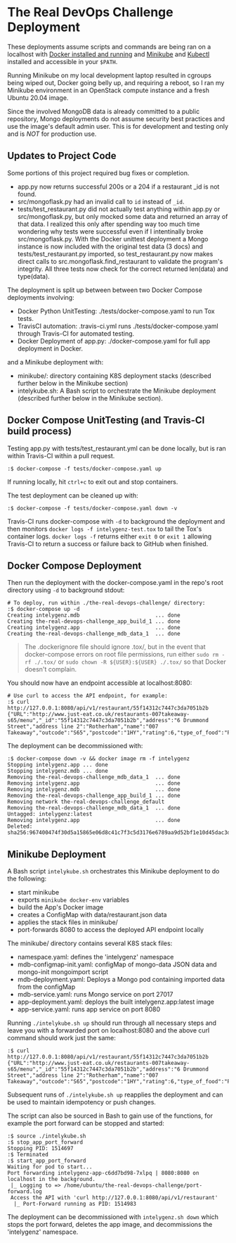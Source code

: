 # The Real DevOps Challenge Deployment

These deployments assume scripts and commands are being ran on a localhost with [Docker installed and running](https://docs.docker.com/engine/install/) and [Minikube](https://v1-18.docs.kubernetes.io/docs/tasks/tools/install-minikube/) and [Kubectl](https://v1-18.docs.kubernetes.io/docs/tasks/tools/install-kubectl/) installed and accessible in your `$PATH`.

Running Minikube on my local development laptop resulted in cgroups being wiped out, Docker going belly up, and requiring a reboot, so I ran my Minikube environment in an OpenStack compute instance and a fresh Ubuntu 20.04 image.

Since the involved MongoDB data is already committed to a public repository, Mongo deployments do not assume security best practices and use the image's default admin user. This is for development and testing only and is *NOT* for production use.

## Updates to Project Code

Some portions of this project required bug fixes or completion.

* app.py now returns successful 200s or a 204 if a restaurant _id is not found.
* src/mongoflask.py had an invalid call to `id` instead of `_id`.
* tests/test_restaurant.py did not actually test anything within app.py or src/mongoflask.py, but only mocked some data and returned an array of that data. I realized this only after spending way too much time wondering why tests were successful even if I intentinally broke src/mongoflask.py. With the Docker unittest deployment a Mongo instance is now included with the original test data (3 docs) and tests/test_restaurant.py imported, so test_restaurant.py now makes direct calls to src.mongoflask.find_restaurant to validate the program's integrity. All three tests now check for the correct returned len(data) and type(data).

The deployment is split up between between two Docker Compose deployments involving:

* Docker Python UnitTesting: ./tests/docker-compose.yaml to run Tox tests.
* TravisCI automation: .travis-ci.yml runs ./tests/docker-compose.yaml through Travis-CI for automated testing.
* Docker Deployment of app.py: ./docker-compose.yaml for full app deployment in Docker.

and a Minikube deployment with:

* minikube/: directory containing K8S deployment stacks (described further below in the Minikube section)
* intelykube.sh: A Bash script to orchestrate the Minikube deployment (described further below in the Minikube section).


## Docker Compose UnitTesting (and Travis-CI build process)

Testing app.py with tests/test_restaurant.yml can be done locally, but is ran within Travis-CI within a pull request. 

```
:$ docker-compose -f tests/docker-compose.yaml up
```

If running locally, hit `ctrl+c` to exit out and stop containers.

The test deployment can be cleaned up with:

```
:$ docker-compose -f tests/docker-compose.yaml down -v
```

Travis-CI runs docker-compose with `-d` to background the deployment and then monitors `docker logs -f intelygenz-test.tox` to tail the Tox's container logs. `docker logs -f` returns either `exit 0` or `exit 1` allowing Travis-CI to return a success or failure back to GitHub when finished.


## Docker Compose Deployment

Then run the deployment with the docker-compose.yaml in the repo's root directory using `-d` to background stdout:

```
# To deploy, run within ./the-real-devops-challenge/ directory:
:$ docker-compose up -d
Creating intelygenz.mdb                        ... done
Creating the-real-devops-challenge_app_build_1 ... done
Creating intelygenz.app                        ... done
Creating the-real-devops-challenge_mdb_data_1  ... done
```

> The .dockerignore file should ignore .tox/, but in the event that docker-compose errors on root file permissions,
> run either `sudo rm -rf ./.tox/` or `sudo chown -R ${USER}:${USER} ./.tox/` so that Docker doesn't complain.

You should now have an endpoint accessible at localhost:8080:

```
# Use curl to access the API endpoint, for example:
:$ curl http://127.0.0.1:8080/api/v1/restaurant/55f14312c7447c3da7051b2b
{"URL":"http://www.just-eat.co.uk/restaurants-007takeaway-s65/menu","_id":"55f14312c7447c3da7051b2b","address":"6 Drummond Street","address line 2":"Rotherham","name":"007 Takeaway","outcode":"S65","postcode":"1HY","rating":6,"type_of_food":"Pizza"}
```

The deployment can be decommissioned with:

```
:$ docker-compose down -v && docker image rm -f intelygenz
Stopping intelygenz.app ... done
Stopping intelygenz.mdb ... done
Removing the-real-devops-challenge_mdb_data_1  ... done
Removing intelygenz.app                        ... done
Removing intelygenz.mdb                        ... done
Removing the-real-devops-challenge_app_build_1 ... done
Removing network the-real-devops-challenge_default
Removing the-real-devops-challenge_mdb_data_1  ... done
Untagged: intelygenz:latest                                                                                                                                    Removing intelygenz.app                        ... done
Deleted: sha256:967400474f30d5a15865e06d8c41c7f3c5d3176e6789aa9d52bf1e10d45dac3d
```

## Minikube Deployment

A Bash script `intelykube.sh` orchestrates this Minikube deployment to do the following:

* start minikube
* exports `minikube docker-env` variables
* build the App's Docker image
* creates a ConfigMap with data/restaurant.json data
* applies the stack files in minikube/
* port-forwards 8080 to access the deployed API endpoint locally

The minikube/ directory contains several K8S stack files:

* namespace.yaml: defines the 'intelygenz' namespace
* mdb-configmap-init.yaml: configMap of mongo-data JSON data and mongo-init mongoimport script
* mdb-deployment.yaml: Deploys a Mongo pod containing imported data from the configMap
* mdb-service.yaml: runs Mongo service on port 27017
* app-deployment.yaml: deploys the built intelygenz.app:latest image
* app-service.yaml: runs app service on port 8080


Running `./intelykube.sh up` should run through all necessary steps and leave you with a forwarded port on localhost:8080 and the above curl command should work just the same:

```
:$ curl http://127.0.0.1:8080/api/v1/restaurant/55f14312c7447c3da7051b2b
{"URL":"http://www.just-eat.co.uk/restaurants-007takeaway-s65/menu","_id":"55f14312c7447c3da7051b2b","address":"6 Drummond Street","address line 2":"Rotherham","name":"007 Takeaway","outcode":"S65","postcode":"1HY","rating":6,"type_of_food":"Pizza"}

```

Subsequent runs of `./intelykube.sh up` reapplies the deployment and can be used to maintain idempotency or push changes.

The script can also be sourced in Bash to gain use of the functions, for example the port forward can be stopped and started:

```
:$ source ./intelykube.sh
:$ stop_app_port_forward
Stopping PID: 1514697
:$ Terminated
:$ start_app_port_forward
Waiting for pod to start...
Port forwarding intelygenz-app-c6dd7bd98-7xlpq | 8080:8080 on localhost in the background.
 |_ Logging to => /home/ubuntu/the-real-devops-challenge/port-forward.log
 Access the API with 'curl http://127.0.0.1:8080/api/v1/restaurant'
  |_ Port-Forward running as PID: 1514983
```

The deployment can be decommissioned with `intelygenz.sh down` which stops the port forward, deletes the app image, and decommissions the 'intelygenz' namespace.
